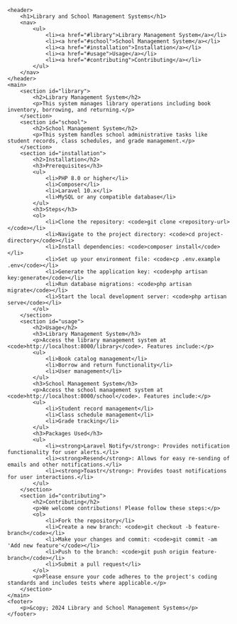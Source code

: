 
    <header>
        <h1>Library and School Management Systems</h1>
        <nav>
            <ul>
                <li><a href="#library">Library Management System</a></li>
                <li><a href="#school">School Management System</a></li>
                <li><a href="#installation">Installation</a></li>
                <li><a href="#usage">Usage</a></li>
                <li><a href="#contributing">Contributing</a></li>
            </ul>
        </nav>
    </header>
    <main>
        <section id="library">
            <h2>Library Management System</h2>
            <p>This system manages library operations including book inventory, borrowing, and returning.</p>
        </section>
        <section id="school">
            <h2>School Management System</h2>
            <p>This system handles school administrative tasks like student records, class schedules, and grade management.</p>
        </section>
        <section id="installation">
            <h2>Installation</h2>
            <h3>Prerequisites</h3>
            <ul>
                <li>PHP 8.0 or higher</li>
                <li>Composer</li>
                <li>Laravel 10.x</li>
                <li>MySQL or any compatible database</li>
            </ul>
            <h3>Steps</h3>
            <ol>
                <li>Clone the repository: <code>git clone <repository-url></code></li>
                <li>Navigate to the project directory: <code>cd project-directory</code></li>
                <li>Install dependencies: <code>composer install</code></li>
                <li>Set up your environment file: <code>cp .env.example .env</code></li>
                <li>Generate the application key: <code>php artisan key:generate</code></li>
                <li>Run database migrations: <code>php artisan migrate</code></li>
                <li>Start the local development server: <code>php artisan serve</code></li>
            </ol>
        </section>
        <section id="usage">
            <h2>Usage</h2>
            <h3>Library Management System</h3>
            <p>Access the library management system at <code>http://localhost:8000/library</code>. Features include:</p>
            <ul>
                <li>Book catalog management</li>
                <li>Borrow and return functionality</li>
                <li>User management</li>
            </ul>
            <h3>School Management System</h3>
            <p>Access the school management system at <code>http://localhost:8000/school</code>. Features include:</p>
            <ul>
                <li>Student record management</li>
                <li>Class schedule management</li>
                <li>Grade tracking</li>
            </ul>
            <h3>Packages Used</h3>
            <ul>
                <li><strong>Laravel Notify</strong>: Provides notification functionality for user alerts.</li>
                <li><strong>Resend</strong>: Allows for easy re-sending of emails and other notifications.</li>
                <li><strong>Toastr</strong>: Provides toast notifications for user interactions.</li>
            </ul>
        </section>
        <section id="contributing">
            <h2>Contributing</h2>
            <p>We welcome contributions! Please follow these steps:</p>
            <ol>
                <li>Fork the repository</li>
                <li>Create a new branch: <code>git checkout -b feature-branch</code></li>
                <li>Make your changes and commit: <code>git commit -am 'Add new feature'</code></li>
                <li>Push to the branch: <code>git push origin feature-branch</code></li>
                <li>Submit a pull request</li>
            </ol>
            <p>Please ensure your code adheres to the project's coding standards and includes tests where applicable.</p>
        </section>
    </main>
    <footer>
        <p>&copy; 2024 Library and School Management Systems</p>
    </footer>

